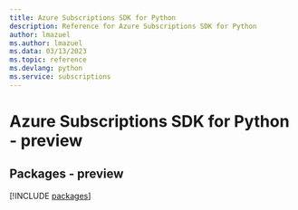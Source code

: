 ```yaml
---
title: Azure Subscriptions SDK for Python
description: Reference for Azure Subscriptions SDK for Python
author: lmazuel
ms.author: lmazuel
ms.data: 03/13/2023
ms.topic: reference
ms.devlang: python
ms.service: subscriptions
---
```

# Azure Subscriptions SDK for Python - preview
## Packages - preview
[!INCLUDE [packages](subscriptions-index.md)]